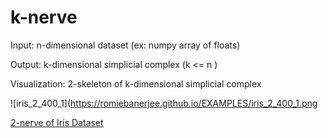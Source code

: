 # k-nerve
Input: n-dimensional dataset (ex: numpy array of floats)

Output: k-dimensional simplicial complex (k <= n )

Visualization: 2-skeleton of k-dimensional simplicial complex 

![iris_2_400_1](https://romiebanerjee.github.io/EXAMPLES/iris_2_400_1.png

[2-nerve of Iris Dataset](https://romiebanerjee.github.io/EXAMPLES/iris_2_400_1.png)


